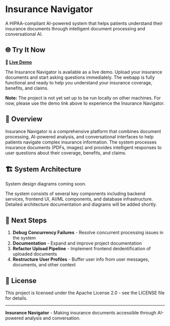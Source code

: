 # Insurance Navigator

A HIPAA-compliant AI-powered system that helps patients understand their insurance documents through intelligent document processing and conversational AI.

## 🌐 Try It Now

**🚀 [Live Demo](https://insurance-navigator.vercel.app)**

The Insurance Navigator is available as a live demo. Upload your insurance documents and start asking questions immediately. The webapp is fully functional and ready to help you understand your insurance coverage, benefits, and claims.

**Note:** The project is not yet set up to be run locally on other machines. For now, please use the demo link above to experience the Insurance Navigator.

## 🎯 Overview

Insurance Navigator is a comprehensive platform that combines document processing, AI-powered analysis, and conversational interfaces to help patients navigate complex insurance information. The system processes insurance documents (PDFs, images) and provides intelligent responses to user questions about their coverage, benefits, and claims.

## 🏗️ System Architecture

System design diagrams coming soon.

The system consists of several key components including backend services, frontend UI, AI/ML components, and database infrastructure. Detailed architecture documentation and diagrams will be added shortly.

## 🚧 Next Steps

1. **Debug Concurrency Failures** - Resolve concurrent processing issues in the system
2. **Documentation** - Expand and improve project documentation
3. **Refactor Upload Pipeline** - Implement frontend deidentification of uploaded documents
4. **Restructure User Profiles** - Buffer user info from user messages, documents, and other context

## 📄 License

This project is licensed under the Apache License 2.0 - see the LICENSE file for details.

---

**Insurance Navigator** - Making insurance documents accessible through AI-powered analysis and conversation.
